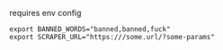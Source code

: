 requires env config

```
export BANNED_WORDS="banned,banned,fuck"
export SCRAPER_URL="https:///some.url/?some-params"
```
